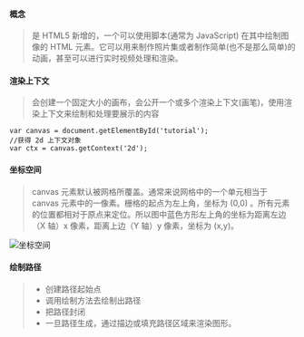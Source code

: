 #### 概念
> <canvas> 是 HTML5 新增的，一个可以使用脚本(通常为 JavaScript) 在其中绘制图像的 HTML 元素。它可以用来制作照片集或者制作简单(也不是那么简单)的动画，甚至可以进行实时视频处理和渲染。

#### 渲染上下文
> <canvas> 会创建一个固定大小的画布，会公开一个或多个渲染上下文(画笔)，使用渲染上下文来绘制和处理要展示的内容

```
var canvas = document.getElementById('tutorial');
//获得 2d 上下文对象
var ctx = canvas.getContext('2d');
```

#### 坐标空间

> canvas 元素默认被网格所覆盖。通常来说网格中的一个单元相当于 canvas 元素中的一像素。栅格的起点为左上角，坐标为 (0,0) 。所有元素的位置都相对于原点来定位。所以图中蓝色方形左上角的坐标为距离左边（X 轴）x 像素，距离上边（Y 轴）y 像素，坐标为 (x,y)。

![坐标空间](http://www.runoob.com/wp-content/uploads/2018/12/Canvas_default_grid.png)

#### 绘制路径

> - 创建路径起始点
> - 调用绘制方法去绘制出路径
> - 把路径封闭
> - 一旦路径生成，通过描边或填充路径区域来渲染图形。

